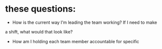 # these questions:

- How is the current way I’m leading the team working? If I need to make

a shift, what would that look like?

- How am I holding each team member accountable for speciﬁc